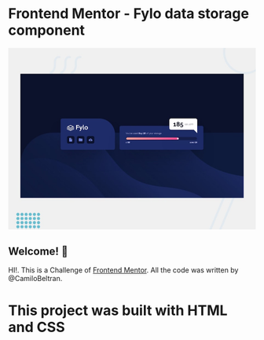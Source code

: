 # Frontend Mentor - Fylo data storage component

![Design preview for the Fylo data storage component coding challenge](./design/desktop-preview.jpg)

## Welcome! 👋

HI!.
This is a Challenge of [Frontend Mentor](https://www.frontendmentor.io).
All the code was written by @CamiloBeltran.

# This project was built with HTML and CSS

